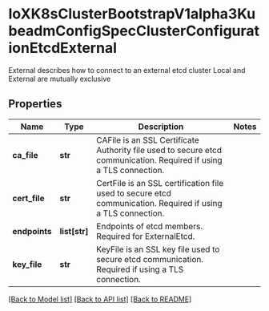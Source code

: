# IoXK8sClusterBootstrapV1alpha3KubeadmConfigSpecClusterConfigurationEtcdExternal

External describes how to connect to an external etcd cluster Local and External are mutually exclusive
## Properties
Name | Type | Description | Notes
------------ | ------------- | ------------- | -------------
**ca_file** | **str** | CAFile is an SSL Certificate Authority file used to secure etcd communication. Required if using a TLS connection. | 
**cert_file** | **str** | CertFile is an SSL certification file used to secure etcd communication. Required if using a TLS connection. | 
**endpoints** | **list[str]** | Endpoints of etcd members. Required for ExternalEtcd. | 
**key_file** | **str** | KeyFile is an SSL key file used to secure etcd communication. Required if using a TLS connection. | 

[[Back to Model list]](../README.md#documentation-for-models) [[Back to API list]](../README.md#documentation-for-api-endpoints) [[Back to README]](../README.md)


